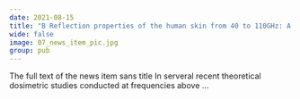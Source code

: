 ```yaml
---
date: 2021-08-15
title: "B Reflection properties of the human skin from 40 to 110GHz: A Confirmation Study"
wide: false
image: 07_news_item_pic.jpg
group: pub
---
```

The full text of the news item sans title
In serveral recent theoretical dosimetric studies conducted at frequencies above ... 
